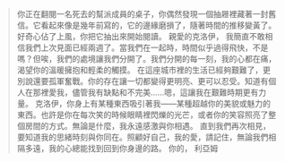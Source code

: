  > 你正在翻閱一名死去的幫派成員的桌子，你偶然發現一個抽屜裡藏著一封舊信。它看起來像是幾年前寫的，它的邊緣磨損了，隨著時間的推移變黃了。好奇心佔了上風，你把它抽出來開始閱讀。
> 親愛的克洛伊，
> 我簡直不敢相信我們上次見面已經兩週了。當我們在一起時，時間似乎過得飛快，不是嗎？但唉，我們的處境讓我們分開了。我們分開的每一刻，我的心都在痛，渴望你的溫暖擁抱和輕柔的觸摸。
> 在這座城市裡的生活已經夠艱難了，更別說還要孤軍奮戰。你的存在讓一切都變得更明亮、更可以忍受。知道有個人在那裡愛我，儘管我有缺點和不完美......嗯，這讓我在艱難時期更有力量。
> 克洛伊，你身上有某種東西吸引著我——某種超越你的美貌或魅力的東西。也許是你在每次笑的時候眼睛裡閃爍的光芒，或者你的笑容照亮了整個房間的方式。無論是什麼，我永遠感激與你相遇。
> 直到我們再次相見，要知道我的思緒時刻與你同在。照顧好自己，我的愛，請記住，無論我們相隔多遠，我的心總能找到回到你身邊的路。
> 你的，
> 利亞姆